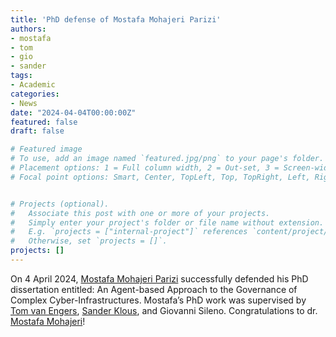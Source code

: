 ```yaml
---
title: 'PhD defense of Mostafa Mohajeri Parizi'
authors:
- mostafa
- tom
- gio
- sander
tags:
- Academic
categories:
- News
date: "2024-04-04T00:00:00Z"
featured: false
draft: false

# Featured image
# To use, add an image named `featured.jpg/png` to your page's folder.
# Placement options: 1 = Full column width, 2 = Out-set, 3 = Screen-width
# Focal point options: Smart, Center, TopLeft, Top, TopRight, Left, Right, BottomLeft, Bottom, BottomRight


# Projects (optional).
#   Associate this post with one or more of your projects.
#   Simply enter your project's folder or file name without extension.
#   E.g. `projects = ["internal-project"]` references `content/project/deep-learning/index.md`.
#   Otherwise, set `projects = []`.
projects: []
---
```


On 4 April 2024, [Mostafa Mohajeri 
Parizi](https://cci-research.nl/author/mostafa-mohajeri-parizi/) successfully 
defended his PhD dissertation entitled: An Agent-based Approach to the 
Governance of Complex Cyber-Infrastructures. Mostafa’s PhD work was 
supervised by [Tom van 
Engers](https://cci-research.nl/author/tom-van-engers/), [Sander 
Klous](https://cci-research.nl/author/sander-klous/), and Giovanni 
Sileno. Congratulations to dr. [Mostafa 
Mohajeri](https://cci-research.nl/author/mostafa-mohajeri-parizi/)!

